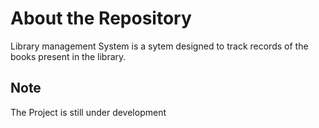 # About the Repository 
Library management System is a sytem designed to track records of the books present in the library.

## Note
The Project is still under development 
